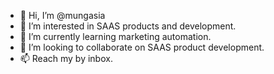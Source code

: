 - 👋 Hi, I’m @mungasia
- 👀 I’m interested in SAAS products and development.
- 🌱 I’m currently learning marketing automation.
- 💞️ I’m looking to collaborate on SAAS product development.
- 📫 Reach my by inbox.

<!---
mungasia/mungasia is a ✨ special ✨ repository because its `README.md` (this file) appears on your GitHub profile.
You can click the Preview link to take a look at your changes.
--->
